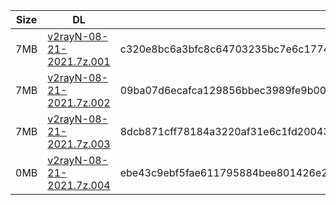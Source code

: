 |    Size   |     DL  | sha512sum |
|  ---  |  ---  |  ---  |
| 7MB | [v2rayN-08-21-2021.7z.001](https://cdn.jsdelivr.net/gh/googleians/v2rayN@main/v2rayN-08-21-2021.7z.001) | c320e8bc6a3bfc8c64703235bc7e6c1774283649c50f1991d42856395fe55cba3f9b49e99fba0ba9cd8e2d6cbd6756b9b24c14f249e4f2e89978269ab4ec9abd |
| 7MB | [v2rayN-08-21-2021.7z.002](https://cdn.jsdelivr.net/gh/googleians/v2rayN@main/v2rayN-08-21-2021.7z.002) | 09ba07d6ecafca129856bbec3989fe9b006d46c232eb8e5a527282dc41c3ff807dfac360e2e91528e1d105dac830326fb40b22e6b37bb7062cf0da3aff7245ca |
| 7MB | [v2rayN-08-21-2021.7z.003](https://cdn.jsdelivr.net/gh/googleians/v2rayN@main/v2rayN-08-21-2021.7z.003) | 8dcb871cff78184a3220af31e6c1fd20043d7690ed1ea94ac86614423c99f35e4f2e3ec07b35983402928612a71841b2590cf0677e974db1da630405e4d40b96 |
| 0MB | [v2rayN-08-21-2021.7z.004](https://cdn.jsdelivr.net/gh/googleians/v2rayN@main/v2rayN-08-21-2021.7z.004) | ebe43c9ebf5fae611795884bee801426e280a806b2018955011641c546582d5d24dcd1bf75b073440a8a2ab67e5ae54c0dab11cb1782f592d0a56e4c13e564fc |
